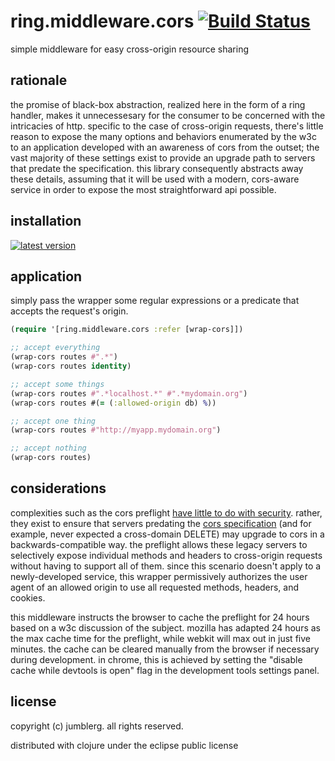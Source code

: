 # ring.middleware.cors [![Build Status][1]][2]

simple middleware for easy cross-origin resource sharing

## rationale

the promise of black-box abstraction, realized here in the form of a ring handler, makes it unnecessesary for the consumer to be concerned with the intricacies of http.  specific to the case of cross-origin requests, there's little reason to expose the many options and behaviors enumerated by the w3c to an application developed with an awareness of cors from the outset; the vast majority of these settings exist to provide an upgrade path to servers that predate the specification.  this library consequently abstracts away these details, assuming that it will be used with a modern, cors-aware service in order to expose the most straightforward api possible.

## installation

[![latest version][3]][4]

## application

simply pass the wrapper some regular expressions or a predicate that accepts the request's origin.

```clojure
(require '[ring.middleware.cors :refer [wrap-cors]])

;; accept everything
(wrap-cors routes #".*")
(wrap-cors routes identity)

;; accept some things
(wrap-cors routes #".*localhost.*" #".*mydomain.org")
(wrap-cors routes #(= (:allowed-origin db) %))

;; accept one thing
(wrap-cors routes #"http://myapp.mydomain.org")

;; accept nothing
(wrap-cors routes)
```

## considerations

complexities such as the cors preflight [have little to do with security][5]. rather, they exist to ensure that servers predating the [cors specification][6] (and for example, never expected a cross-domain DELETE) may upgrade to cors in a backwards-compatible way.  the preflight allows these legacy servers to selectively expose individual methods and headers to cross-origin requests without having to support all of them.  since this scenario doesn't apply to a newly-developed service, this wrapper permissively authorizes the user agent of an allowed origin to use all requested methods, headers, and cookies.

this middleware instructs the browser to cache the preflight for 24 hours based on a w3c discussion of the subject.  mozilla has adapted 24 hours as the max cache time for the preflight, while webkit will max out in just five minutes.  the cache can be cleared manually from the browser if necessary during development.  in chrome, this is achieved by setting the "disable cache while devtools is open" flag in the development tools settings panel.

## license

copyright (c) jumblerg. all rights reserved.

distributed with clojure under the eclipse public license

[1]: https://travis-ci.org/jumblerg/ring.middleware.cors.png?branch=master
[2]: https://travis-ci.org/jumblerg/ring.middleware.cors
[3]: https://clojars.org/jumblerg/ring.middleware.cors/latest-version.svg?bustcache=1.0.0-1
[4]: https://clojars.org/jumblerg/ring.middleware.cors
[5]: http://stackoverflow.com/questions/15381105/cors-what-is-the-motivation-behind-introducing-preflight-requests
[6]: http://www.w3.org/TR/cors/